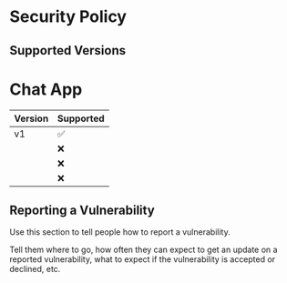 # Security Policy

## Supported Versions

# Chat App

| Version | Supported          |
| ------- | ------------------ |
| v1      | :white_check_mark: |
|         | :x:                |
|         | :x:                |
|         | :x:                |

## Reporting a Vulnerability

Use this section to tell people how to report a vulnerability.

Tell them where to go, how often they can expect to get an update on a
reported vulnerability, what to expect if the vulnerability is accepted or
declined, etc.
